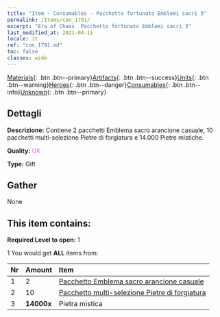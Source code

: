 ```yaml
---
title: "Item - Consumables - Pacchetto fortunato Emblemi sacri 3"
permalink: /Items/con_1791/
excerpt: "Era of Chaos  Pacchetto fortunato Emblemi sacri 3"
last_modified_at: 2021-04-11
locale: it
ref: "con_1791.md"
toc: false
classes: wide
---
```

 [Materials](/it/Items/){: .btn .btn--primary}[Artifacts](/it/Items/Artifacts/){: .btn .btn--success}[Units](/it/Items/Units/){: .btn .btn--warning}[Heroes](/it/Items/Heroes/){: .btn .btn--danger}[Consumables](/it/Items/Consumables/){: .btn .btn--info}[Unknown](/it/Items/Unknown/){: .btn .btn--primary}

## Dettagli
 **Descrizione:** Contiene 2 pacchetti Emblema sacro arancione casuale, 10 pacchetti multi-selezione Pietre di forgiatura e 14.000 Pietre mistiche.

 **Quality:** <span style="color: #DA70D6">OK</span>

 **Type:** Gift

## Gather

  None

## This item contains:

 **Required Level to open:** 1

 1 You would get **ALL** items  from:

  | Nr | Amount |     Item    |
  |:---|:-------|:------------|
  | 1 | 2 | [Pacchetto Emblema sacro arancione casuale](/it/Items/con_1794/) | 
  | 2 | 10 | [Pacchetto multi-selezione Pietre di forgiatura](/it/Items/con_1480/) | 
  | 3 |  **14000x** | Pietra mistica |  | 
